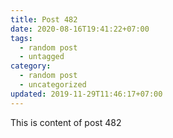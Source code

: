 ```yaml
---
title: Post 482
date: 2020-08-16T19:41:22+07:00
tags:
  - random post
  - untagged
category:
  - random post
  - uncategorized
updated: 2019-11-29T11:46:17+07:00
---
```

This is content of post 482